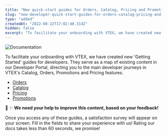 ```yaml
---
title: "New quick-start guides for Orders, Catalog, Pricing and Promotions"
slug: "new-developer-quick-start-guides-for-orders-catalog-pricing-and-promotions"
type: "added"
createdAt: "2022-08-22T17:02:40.314Z"
hidden: false
excerpt: "To facilitate your onboarding with VTEX, we have created new 'Getting Started' guides for developers. They serve as a map of existing content in our Developer Portal, directing you to the main developer journeys in VTEX's Catalog, Orders, Promotions and Pricing features."
---
```


![Documentation](https://raw.githubusercontent.com/vtexdocs/dev-portal-content/main/images/new-developer-quick-start-guides-for-orders-catalog-pricing-and-promotions-0.png)

To facilitate your onboarding with VTEX, we have created new 'Getting Started' guides for developers. They serve as a map of existing content in our Developer Portal, directing you to the main developer journeys in VTEX's Catalog, Orders, Promotions and Pricing features.

- [Orders](https://developers.vtex.com/vtex-rest-api/docs/orders-overview)
- [Catalog](https://developers.vtex.com/vtex-rest-api/docs/catalog-overview)
- [Pricing](https://developers.vtex.com/vtex-rest-api/docs/pricing-overview)
- [Promotions](https://developers.vtex.com/vtex-rest-api/docs/promotions-overview)

📣  ✨ **We need your help to improve this content, based on your feedback!**

Once you access any of these guides, a satisfaction survey will appear on your screen. Fill in the fields to share your experience with us! Rating our docs takes less than 60 seconds, we promise!
